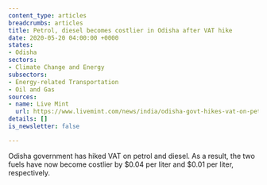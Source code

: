 ```yaml
---
content_type: articles
breadcrumbs: articles
title: Petrol, diesel becomes costlier in Odisha after VAT hike
date: 2020-05-20 04:00:00 +0000
states:
- Odisha
sectors:
- Climate Change and Energy
subsectors:
- Energy-related Transportation
- Oil and Gas
sources:
- name: Live Mint
  url: https://www.livemint.com/news/india/odisha-govt-hikes-vat-on-petrol-diesel-11589683235941.html
details: []
is_newsletter: false

---
```

Odisha government has hiked VAT on petrol and diesel. As a result, the two fuels have now become costlier by $0.04 per liter and $0.01 per liter, respectively.
